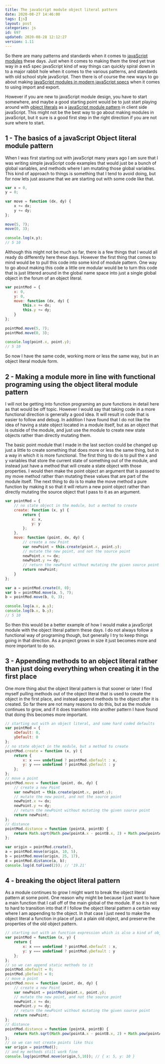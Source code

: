 ```yaml
---
title: The javaScript module object literal pattern
date: 2020-08-27 14:46:00
tags: [js]
layout: post
categories: js
id: 697
updated: 2020-08-28 12:12:27
version: 1.11
---
```


So there are many patterns and standards when it comes to [javaScript modules](/2019/03/12/js-javascript-module/) these days. Just when it comes to making them the tired yet true way in a es5 spec javaScript kind of way things can quickly spiral down in to a major rabbit hole when it comes to the various patterns, and standards with old school style javaScript. Then there is of course the new ways to go about making [javaScript modules in modern javaScript specs](https://developer.mozilla.org/en-US/docs/Web/JavaScript/Guide/Modules) when it comes to using import and export.

However if you are new to javaScript module design, you have to start somewhere, and maybe a good starting point would be to just start playing around with [object literals](https://www.dyn-web.com/tutorials/object-literal/) as a [javaScript module pattern](https://www.oreilly.com/library/view/learning-javascript-design/9781449334840/ch09s02.html) in client side javaScript. This might not be the best way to go about making modules in javaScript, but it sure is a good first step in the right direction if you are not sure where to start.

<!-- more -->

## 1 - The basics of a javaScript Object literal module pattern

When I was first starting out with javaScript many years ago I am sure that I was writing simple javaScript code examples that would just be a bunch of global variables, and methods where I am mutating those global variables. This kind of approach to things is something that I tend to avoid doing, but for now lets just assume that we are starting out with some code like that.

```js
var x = 0,
y = 0;
 
var move = function (dx, dy) {
    x += dx;
    y += dy;
};
 
move(5, 7);
move(0, 3);
 
console.log(x,y);
// 5 10
```

Although this might not be much so far, there is a few things that I would all ready do differently here these days. However the first thing that comes to mind would be to pull this code into some kind of module pattern. One way to go about making this code a little ore modular would be to turn this code that is just littered around in the global name space into just a single global object in the forum of an object literal.

```js
var pointMod = {
    x: 0,
    y: 0,
    move: function (dx, dy) {
        this.x += dx;
        this.y += dy;
    }
};
 
pointMod.move(5, 7);
pointMod.move(0, 3);
 
console.log(point.x, point.y);
// 5 10
```

So now I have the same code, working more or less the same way, but in an object literal module form. 

## 2 - Making a module more in line with functional programing using the object literal module pattern

I will not be getting into function programing an pure functions in detail here as that would be off topic. However I would say that taking code in a more functional direction is generally a good idea. It will result in code that is easier to follow and debug. In addition I have found that I do not like the idea of having a state object located in a module itself, but as an object that is outside of the module, and just use the module to create new state objects rather than directly mutating them.

The basic point module that I made in the last section could be changed up just a little to create something that does more or less the same thing, but in a way in which it is more functional. The first thing to do is to pull the x and y variables that store the current state of something out of the module, and instead just have a method that will create a state object with those properties. I would then make the point object an argument that is passed to my move method rather than mutating these values that are part of the module itself. The next thing to do is to make the move method a pure function by making it so that it will return a new point object rather than directly mutating the source object that I pass to it as an argument.

```js
var pointMod = {
    // no state object in the module, but a method to create
    create: function (x, y) {
        return {
            x: x,
            y: y
        };
    },
    move: function (point, dx, dy) {
        // create a new Point
        var newPoint = this.create(point.x, point.y);
        // mutate the new point, and not the source point
        newPoint.x += dx;
        newPoint.y += dy;
        // return the newPoint without mutating the given source point
        return newPoint;
    }
};
 
var a = pointMod.create(0, 0);
var b = pointMod.move(a, 5, 7);
b = pointMod.move(b, 0, 3);
 
console.log(a.x, a.y);
console.log(b.x, b.y);
// 5 10
```

So then this would be a better example of how I would make a javaScript module with the object literal pattern these days. I do not always follow a functional way of programing though, but generally I try to keep things going in that direction. As a project grows in size it just becomes more and more important to do so.

## 3 - Appending methods to an object literal rather than just doing everything when creating it in the first place

One more thing abut the object literal pattern is that sooner or later I find myself pulling methods out of the object literal that is used to create the object in the first place, and instead append methods to the object after it is created. So far there are not many reasons to do this, but as the module continues to grow, and if it does transition into another pattern I have found that doing this becomes more important.

```js
// starting out with an object literal, and some hard coded defaults
var pointMod = {
    xDefault: 0,
    yDefault: 0
};
// no state object in the module, but a method to create
pointMod.create = function (x, y) {
    return {
        x: x === undefined ? pointMod.xDefault : x,
        y: y === undefined ? pointMod.yDefault : y
    };
};
// move a point
pointMod.move = function (point, dx, dy) {
    // create a new Point
    var newPoint = this.create(point.x, point.y);
    // mutate the new point, and not the source point
    newPoint.x += dx;
    newPoint.y += dy;
    // return the newPoint without mutating the given source point
    return newPoint;
};
// distance
pointMod.distance = function (pointA, pointB) {
    return Math.sqrt(Math.pow(pointA.x - pointB.x, 2) + Math.pow(pointA.y - pointB.y, 2));
};
 
var origin = pointMod.create(),
a = pointMod.move(origin, 10, 5),
b = pointMod.move(origin, 25, 17),
d = pointMod.distance(a, b);
console.log(d.toFixed(2)); // '19.21'
```

## 4 - breaking the object literal pattern

As a module continues to grow I might want to break the object literal pattern at some point. One reason why might be because I just want to have a main function that I call off of the main global of the module. If so it is not to hard to transition into that if I follow the object literal pattern a certain way where I am appending to the object. In that case I just need to make the object literal a function in place of just a plain old object, and preserve the properties of the old object pattern.

```js
// starting out with an function expression which is also a kind of object in javaScript
var pointMod = function (x, y) {
    return {
        x: x === undefined ? pointMod.xDefault : x,
        y: y === undefined ? pointMod.yDefault : y
    };
};
// so we can append static methods to it
pointMod.xDefault = 0;
pointMod.yDefault = 0;
// move a point
pointMod.move = function (point, dx, dy) {
    // create a new Point
    var newPoint = pointMod(point.x, point.y);
    // mutate the new point, and not the source point
    newPoint.x += dx;
    newPoint.y += dy;
    // return the newPoint without mutating the given source point
    return newPoint;
};
// distance
pointMod.distance = function (pointA, pointB) {
    return Math.sqrt(Math.pow(pointA.x - pointB.x, 2) + Math.pow(pointA.y - pointB.y, 2));
};
// so we can not create points like this
var origin = pointMod();
// and my methods still work fine
console.log(pointMod.move(origin,5,10)); // { x: 5, y: 10 }
```